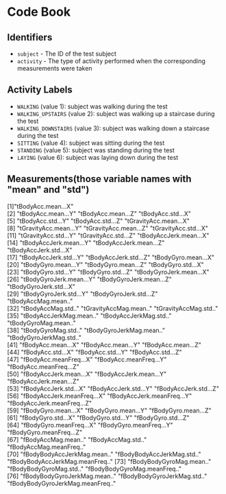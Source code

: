 # Code Book
<a href=https://github.com/bgentry/coursera-getting-and-cleaning-data-project/blob/master/CodeBook.md></a>
## Identifiers

- `subject` - The ID of the test subject
- `activity` - The type of activity performed when the corresponding measurements were taken

## Activity Labels

- `WALKING` (value 1): subject was walking during the test
- `WALKING_UPSTAIRS` (value 2): subject was walking up a staircase during the test
- `WALKING_DOWNSTAIRS` (value 3): subject was walking down a staircase during the test
- `SITTING` (value 4): subject was sitting during the test
- `STANDING` (value 5): subject was standing during the test
- `LAYING` (value 6): subject was laying down during the test

## Measurements(those variable names with "mean" and "std")
[1]"tBodyAcc.mean...X"              
[2] "tBodyAcc.mean...Y"               "tBodyAcc.mean...Z"               "tBodyAcc.std...X"               
[5] "tBodyAcc.std...Y"                "tBodyAcc.std...Z"                "tGravityAcc.mean...X"           
[8] "tGravityAcc.mean...Y"            "tGravityAcc.mean...Z"            "tGravityAcc.std...X"            
[11] "tGravityAcc.std...Y"             "tGravityAcc.std...Z"             "tBodyAccJerk.mean...X"          
[14] "tBodyAccJerk.mean...Y"           "tBodyAccJerk.mean...Z"           "tBodyAccJerk.std...X"           
[17] "tBodyAccJerk.std...Y"            "tBodyAccJerk.std...Z"            "tBodyGyro.mean...X"             
[20] "tBodyGyro.mean...Y"              "tBodyGyro.mean...Z"              "tBodyGyro.std...X"              
[23] "tBodyGyro.std...Y"               "tBodyGyro.std...Z"               "tBodyGyroJerk.mean...X"         
[26] "tBodyGyroJerk.mean...Y"          "tBodyGyroJerk.mean...Z"          "tBodyGyroJerk.std...X"          
[29] "tBodyGyroJerk.std...Y"           "tBodyGyroJerk.std...Z"           "tBodyAccMag.mean.."             
[32] "tBodyAccMag.std.."               "tGravityAccMag.mean.."           "tGravityAccMag.std.."           
[35] "tBodyAccJerkMag.mean.."          "tBodyAccJerkMag.std.."           "tBodyGyroMag.mean.."            
[38] "tBodyGyroMag.std.."              "tBodyGyroJerkMag.mean.."         "tBodyGyroJerkMag.std.."         
[41] "fBodyAcc.mean...X"               "fBodyAcc.mean...Y"               "fBodyAcc.mean...Z"              
[44] "fBodyAcc.std...X"                "fBodyAcc.std...Y"                "fBodyAcc.std...Z"               
[47] "fBodyAcc.meanFreq...X"           "fBodyAcc.meanFreq...Y"           "fBodyAcc.meanFreq...Z"          
[50] "fBodyAccJerk.mean...X"           "fBodyAccJerk.mean...Y"           "fBodyAccJerk.mean...Z"          
[53] "fBodyAccJerk.std...X"            "fBodyAccJerk.std...Y"            "fBodyAccJerk.std...Z"           
[56] "fBodyAccJerk.meanFreq...X"       "fBodyAccJerk.meanFreq...Y"       "fBodyAccJerk.meanFreq...Z"      
[59] "fBodyGyro.mean...X"              "fBodyGyro.mean...Y"              "fBodyGyro.mean...Z"             
[61] "fBodyGyro.std...X"               "fBodyGyro.std...Y"               "fBodyGyro.std...Z"              
[64] "fBodyGyro.meanFreq...X"          "fBodyGyro.meanFreq...Y"          "fBodyGyro.meanFreq...Z"         
[67] "fBodyAccMag.mean.."              "fBodyAccMag.std.."               "fBodyAccMag.meanFreq.."         
[70] "fBodyBodyAccJerkMag.mean.."      "fBodyBodyAccJerkMag.std.."       "fBodyBodyAccJerkMag.meanFreq.." 
[73] "fBodyBodyGyroMag.mean.."         "fBodyBodyGyroMag.std.."          "fBodyBodyGyroMag.meanFreq.."    
[76] "fBodyBodyGyroJerkMag.mean.."     "fBodyBodyGyroJerkMag.std.."      "fBodyBodyGyroJerkMag.meanFreq.."
